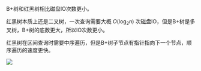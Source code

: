 B+树和红黑树相比磁盘IO次数更小。

红黑树本质上还是二叉树，一次查询需要大概 $O(\log_2 n)$ 次磁盘IO，但是B+树是多叉树，B+树的底数更大，所以IO次数更小。

红黑树在区间查询时需要中序遍历，但是B+树子节点有指针指向下一个节点，顺序遍历的速度更快。


![](https://pic-1257412153.cos.ap-nanjing.myqcloud.com/images/images/2023/03/20/20230320173430-94606e.png)
